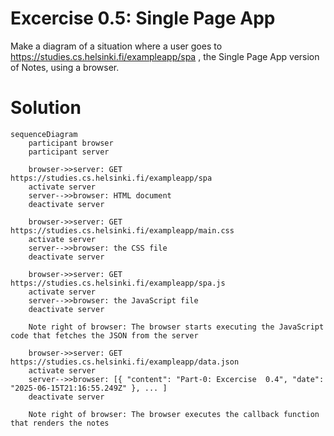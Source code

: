 # Excercise 0.5: Single Page App
Make a diagram of a situation where a user goes to <https://studies.cs.helsinki.fi/exampleapp/spa> , the Single Page App version of Notes, using a browser.

# Solution
```mermaid
sequenceDiagram
    participant browser
    participant server

    browser->>server: GET https://studies.cs.helsinki.fi/exampleapp/spa
    activate server
    server-->>browser: HTML document
    deactivate server

    browser->>server: GET https://studies.cs.helsinki.fi/exampleapp/main.css
    activate server
    server-->>browser: the CSS file
    deactivate server

    browser->>server: GET https://studies.cs.helsinki.fi/exampleapp/spa.js
    activate server
    server-->>browser: the JavaScript file
    deactivate server

    Note right of browser: The browser starts executing the JavaScript code that fetches the JSON from the server

    browser->>server: GET https://studies.cs.helsinki.fi/exampleapp/data.json
    activate server
    server-->>browser: [{ "content": "Part-0: Excercise  0.4", "date": "2025-06-15T21:16:55.249Z" }, ... ]
    deactivate server

    Note right of browser: The browser executes the callback function that renders the notes
```
